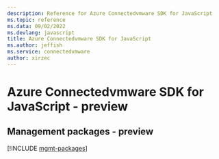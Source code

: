 ```yaml
---
description: Reference for Azure Connectedvmware SDK for JavaScript
ms.topic: reference
ms.data: 09/02/2022
ms.devlang: javascript
title: Azure Connectedvmware SDK for JavaScript
ms.author: jeffish
ms.service: connectedvmware
author: xirzec
---
```

# Azure Connectedvmware SDK for JavaScript - preview

## Management packages - preview
[!INCLUDE [mgmt-packages](connectedvmware-mgmt-index.md)]
